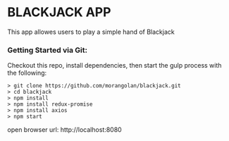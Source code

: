 # BLACKJACK APP

This app allowes users to play a simple hand of Blackjack 

### Getting Started via Git:


Checkout this repo, install dependencies, then start the gulp process with the following:

```
> git clone https://github.com/morangolan/blackjack.git
> cd blackjack
> npm install
> npm install redux-promise
> npm install axios
> npm start
```
open browser url: http://localhost:8080

